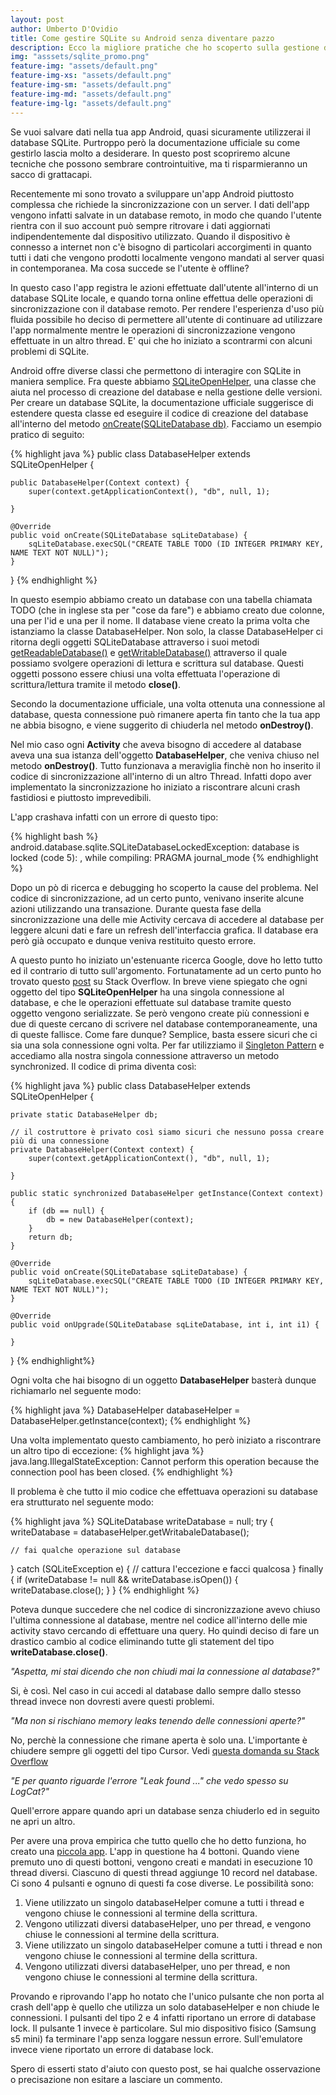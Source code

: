 ```yaml
---
layout: post
author: Umberto D'Ovidio
title: Come gestire SQLite su Android senza diventare pazzo
description: Ecco la migliore pratiche che ho scoperto sulla gestione di sqlite in Android.
img: "asssets/sqlite_promo.png"
feature-img: "assets/default.png"
feature-img-xs: "assets/default.png"
feature-img-sm: "assets/default.png"
feature-img-md: "assets/default.png"
feature-img-lg: "assets/default.png"
---
```


Se vuoi salvare dati nella tua app Android, quasi sicuramente utilizzerai il database SQLite. Purtroppo però la documentazione ufficiale su come gestirlo lascia molto a desiderare. In questo post scopriremo alcune tecniche che possono sembrare controintuitive, ma ti risparmieranno un sacco di grattacapi.

<!-- more -->

Recentemente mi sono trovato a sviluppare un'app Android piuttosto complessa che richiede la sincronizzazione con un server. I dati dell'app vengono infatti salvate in un database remoto, in modo che quando l'utente rientra con il suo account può sempre ritrovare i dati aggiornati indipendentemente dal dispositivo utilizzato. Quando il dispositivo è connesso a internet non c'è bisogno di particolari accorgimenti in quanto tutti i dati che vengono prodotti localmente vengono mandati al server quasi in contemporanea. Ma cosa succede se l'utente è offline?

In questo caso l'app registra le azioni effettuate dall'utente all'interno di un database SQLite locale, e quando torna online effettua delle operazioni di sincronizzazione con il database remoto. Per rendere l'esperienza d'uso più fluida possibile ho deciso di permettere all'utente di continuare ad utilizzare l'app normalmente mentre le operazioni di sincronizzazione vengono effettuate in un altro thread. E' qui che ho iniziato a scontrarmi con alcuni problemi di SQLite.

Android offre diverse classi che permettono di interagire con SQLite in maniera semplice. Fra queste abbiamo [SQLiteOpenHelper](https://developer.android.com/reference/android/database/sqlite/SQLiteOpenHelper.html), una classe che aiuta nel processo di creazione del database e nella gestione delle versioni. 
Per creare un database SQLite, la documentazione ufficiale suggerisce di estendere questa classe ed eseguire il codice di creazione del database all'interno del metodo [onCreate(SQLiteDatabase db)](https://developer.android.com/reference/android/database/sqlite/SQLiteOpenHelper.html#onCreate(android.database.sqlite.SQLiteDatabase)).
Facciamo un esempio pratico di seguito:

{% highlight java %}
public class DatabaseHelper extends SQLiteOpenHelper {

    public DatabaseHelper(Context context) {
        super(context.getApplicationContext(), "db", null, 1);

    }

    @Override
    public void onCreate(SQLiteDatabase sqLiteDatabase) {
        sqLiteDatabase.execSQL("CREATE TABLE TODO (ID INTEGER PRIMARY KEY, NAME TEXT NOT NULL)");
    }
}
{% endhighlight %}

In questo esempio abbiamo creato un database con una tabella chiamata TODO (che in inglese sta per "cose da fare") e abbiamo creato due colonne, una per l'id e una per il nome.
Il database viene creato la prima volta che istanziamo la classe DatabaseHelper. Non solo, la classe DatabaseHelper ci ritorna degli oggetti SQLiteDatabase attraverso i suoi metodi [getReadableDatabase()](https://developer.android.com/reference/android/database/sqlite/SQLiteOpenHelper.html#getReadableDatabase()) e [getWritableDatabase()](https://developer.android.com/reference/android/database/sqlite/SQLiteOpenHelper.html#getWritableDatabase()) attraverso il quale possiamo svolgere operazioni di lettura e scrittura sul database. 
Questi oggetti possono essere chiusi una volta effettuata l'operazione di scrittura/lettura tramite il metodo **close()**.

Secondo la documentazione ufficiale, una volta ottenuta una connessione al database, questa connessione può rimanere aperta fin tanto che la tua app ne abbia bisogno, e viene suggerito di chiuderla nel metodo **onDestroy()**. 

Nel mio caso ogni **Activity** che aveva bisogno di accedere al database aveva una sua istanza dell'oggetto **DatabaseHelper**, che veniva chiuso nel metodo **onDestroy()**.
Tutto funzionava a meraviglia finchè non ho inserito il codice di sincronizzazione all'interno di un altro Thread. Infatti dopo aver implementato la sincronizzazione ho iniziato a riscontrare alcuni crash fastidiosi e piuttosto imprevedibili.

L'app crashava infatti con un errore di questo tipo: 

{% highlight bash %}
android.database.sqlite.SQLiteDatabaseLockedException: database is locked (code 5): , while compiling: PRAGMA journal_mode
{% endhighlight %}

Dopo un pò di ricerca e debugging ho scoperto la cause del problema. Nel codice di sincronizzazione, ad un certo punto, venivano inserite alcune azioni utilizzando una transazione. Durante questa fase della sincronizzazione una delle mie Activity cercava di accedere al database per leggere alcuni dati e fare un refresh dell'interfaccia grafica. Il database era però già occupato e dunque veniva restituito questo errore. 

A questo punto ho iniziato un'estenuante ricerca Google, dove ho letto tutto ed il contrario di tutto sull'argomento. Fortunatamente ad un certo punto ho trovato questo [post](https://stackoverflow.com/questions/2493331/what-are-the-best-practices-for-sqlite-on-android#answer-3689883) su Stack Overflow. In breve viene spiegato che ogni oggetto del tipo **SQLiteOpenHelper** ha una singola connessione al database, e che le operazioni effettuate sul database tramite questo oggetto vengono serializzate. Se però vengono create più connessioni e due di queste cercano di scrivere nel database contemporaneamente, una di queste fallisce. Come fare dunque? Semplice, basta essere sicuri che ci sia una sola connessione ogni volta. 
Per far utilizziamo il [Singleton Pattern](https://it.wikipedia.org/wiki/Singleton) e accediamo alla nostra singola connessione attraverso un metodo synchronized. Il codice di prima diventa così: 

{% highlight java %}
public class DatabaseHelper extends SQLiteOpenHelper {

    private static DatabaseHelper db;

    // il costruttore è privato così siamo sicuri che nessuno possa creare più di una connessione
    private DatabaseHelper(Context context) {
        super(context.getApplicationContext(), "db", null, 1);

    }

    public static synchronized DatabaseHelper getInstance(Context context) {
        if (db == null) {
            db = new DatabaseHelper(context);
        }
        return db;
    }

    @Override
    public void onCreate(SQLiteDatabase sqLiteDatabase) {
        sqLiteDatabase.execSQL("CREATE TABLE TODO (ID INTEGER PRIMARY KEY, NAME TEXT NOT NULL)");
    }

    @Override
    public void onUpgrade(SQLiteDatabase sqLiteDatabase, int i, int i1) {

    }
}
{% endhighlight%}

Ogni volta che hai bisogno di un oggetto **DatabaseHelper** basterà dunque richiamarlo nel seguente modo:

{% highlight java %}
DatabaseHelper databaseHelper = DatabaseHelper.getInstance(context);
{% endhighlight %}

Una volta implementato questo cambiamento, ho però iniziato a riscontrare un altro tipo di eccezione:
{% highlight java %}
java.lang.IllegalStateException: Cannot perform this operation because the connection pool has been closed.
{% endhighlight %}

Il problema è che tutto il mio codice che effettuava operazioni su database era strutturato nel seguente modo: 

{% highlight java %}
SQLiteDatabase writeDatabase = null;
try {
    writeDatabase = databaseHelper.getWritabaleDatabase();

    // fai qualche operazione sul database

} catch (SQLiteException e) {
    // cattura l'eccezione e facci qualcosa
} finally {
    if (writeDatabase != null && writeDatabase.isOpen()) {
        writeDatabase.close();
    }
}
{% endhighlight %}

Poteva dunque succedere che nel codice di sincronizzazione avevo chiuso l'ultima connessione al database, mentre nel codice all'interno delle mie activity stavo cercando di effettuare una query. Ho quindi deciso di fare un drastico cambio al codice eliminando tutte gli statement del tipo **writeDatabase.close()**. 

*"Aspetta, mi stai dicendo che non chiudi mai la connessione al database?"*

Si, è così. Nel caso in cui accedi al database dallo sempre dallo stesso thread invece non dovresti avere questi problemi. 

*"Ma non si rischiano memory leaks tenendo delle connessioni aperte?"*

No, perchè la connessione che rimane aperta è solo una. L'importante è chiudere sempre gli oggetti del tipo Cursor. Vedi [questa domanda su Stack Overflow](https://stackoverflow.com/questions/7211941/never-close-android-sqlite-connection)

*"E per quanto riguarde l'errore "Leak found ..." che vedo spesso su LogCat?"*

Quell'errore appare quando apri un database senza chiuderlo ed in seguito ne apri un altro.

Per avere una prova empirica che tutto quello che ho detto funziona, ho creato una [piccola app](https://github.com/Cyborg101/dovidioTutorials/tree/master/DatabaseLocking). L'app in questione ha 4 bottoni. Quando viene premuto uno di questi bottoni, vengono creati e mandati in esecuzione 10 thread diversi. Ciascuno di questi thread aggiunge 10 record nel database. 
Ci sono 4 pulsanti e ognuno di questi fa cose diverse. Le possibilità sono: 
1. Viene utilizzato un singolo databaseHelper comune a tutti i thread e vengono chiuse le connessioni al termine della scrittura.
2. Vengono utilizzati diversi databaseHelper, uno per thread, e vengono chiuse le connessioni al termine della scrittura.
3. Viene utilizzato un singolo databaseHelper comune a tutti i thread e non vengono chiuse le connessioni al termine della scrittura.
4. Vengono utilizzati diversi databaseHelper, uno per thread, e non vengono chiuse le connessioni al termine della scrittura.

Provando e riprovando l'app ho notato che l'unico pulsante che non porta al crash dell'app è quello che utilizza un solo databaseHelper e non chiude le connessioni. 
I pulsanti del tipo 2 e 4 infatti riportano un errore di database lock. Il pulsante 1 invece è particolare. Sul mio dispositivo fisico (Samsung s5 mini) fa terminare l'app senza loggare nessun errore. Sull'emulatore invece viene riportato un errore di database lock.

Spero di esserti stato d'aiuto con questo post, se hai qualche osservazione o precisazione non esitare a lasciare un commento.



